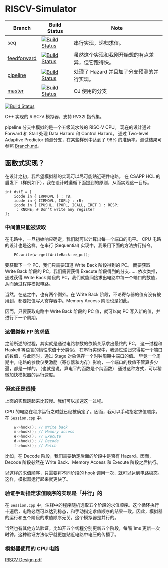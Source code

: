 # RISCV-Simulator


| Branch        |  Build Status | Note |
| ------------- | ------------- | ------------- |
| [seq](https://github.com/skyzh/RISCV-Simulator/tree/seq)  | [![Build Status](https://travis-ci.com/skyzh/RISCV-Simulator.svg?branch=seq)](https://travis-ci.com/skyzh/RISCV-Simulator)  | 串行实现，递归求值。 |
| [feedforward](https://github.com/skyzh/RISCV-Simulator/tree/feedforward)  | [![Build Status](https://travis-ci.com/skyzh/RISCV-Simulator.svg?branch=feedforward)](https://travis-ci.com/skyzh/RISCV-Simulator)  | 虽然这个实现和我刚开始想的有点差异，但它跑得快。 |
| [pipeline](https://github.com/skyzh/RISCV-Simulator/tree/pipeline)  | [![Build Status](https://travis-ci.com/skyzh/RISCV-Simulator.svg?branch=pipeline)](https://travis-ci.com/skyzh/RISCV-Simulator)  | 处理了 Hazard 并且加了分支预测的并行实现。 |
| [master](https://github.com/skyzh/RISCV-Simulator/tree/master)  | [![Build Status](https://travis-ci.com/skyzh/RISCV-Simulator.svg?branch=master)](https://travis-ci.com/skyzh/RISCV-Simulator)  | OJ 使用的分支 |

[![Build Status](https://travis-ci.com/skyzh/RISCV-Simulator.svg?branch=pipeline)](https://travis-ci.com/skyzh/RISCV-Simulator)

C++ 实现的 RISC-V 模拟器，支持 RV32I 指令集。

pipeline 分支中模拟的是一个五级流水线的 RISC-V CPU。
现在的设计通过 Forward 和 Stall 处理 Data Hazard 和 Control Hazard。
通过 Two-level Adaptive Predictor 预测分支，在某些样例中达到了 98% 的准确率。测试结果可参照 [Branch.md](https://github.com/skyzh/RISCV-Simulator/blob/pipeline/Branch.md)。

## 函数式实现？

在设计之初，我希望模拟器的实现可以尽可能贴近硬件电路。
在 CSAPP HCL 的启发下（样例如下），我在设计时遵循下面提到的原则，从而实现这一目标。


```
int dstE = [ 
    icode in { IRRMOVL } : rB; 
    icode in { IIRMOVL, IOPL} : rB; 
    icode in { IPUSHL, IPOPL, ICALL, IRET } : RESP; 
     : RNONE; # Don’t write any register 
];
```

### 中间值只能被读取

在电路中，一旦初始响应确定，我们就可以计算出每一个端口的电平。
CPU 电路的设计也是这样。在串行 (Sequential) 实现中，我采用下面的方法执行指令。

```cpp
    PC.write(w->get(WriteBack::w_pc));
```

要获取下一个 PC，我们只需要知道 Write Back 阶段得到的 PC。
而要获取 Write Back 阶段的 PC，我们需要获得 Execute 阶段得到的分支……
依次类推，通过获得 Write Back 阶段的 PC，我们就能间接求出电路中每一个端口的数值，从而通过程序模拟电路。

当然，在这之中，也有两个例外。在 Write Back 阶段，不论寄存器的值有没有被用到，都要把值写入寄存器中。Memory Access 阶段也是如此。

因而，只要获取电路中 Write Back 阶段的 PC 值，就可以向 PC 写入新的值，并进行下一个周期。

### 这很类似 FP 的求值

之前所述的过程，其实就是通过电路参数的依赖关系求出最终的 PC。
这一过程和 Haskell 等语言的惰性求值十分类似。
在串行实现中，我通过递归求得每一个端口的数值，与此同时，通过 Stage 对象保存一个时钟周期中端口的值。
毕竟一个周期中，电路的参数仅受激励（寄存器和内存）影响，一个端口的数值不管算多少遍，都是一样的。（也就是说，算电平的函数是个纯函数）
通过这种方式，可以稍微加快模拟器的运行速度。

### 但这还是很慢

上面的实现跑起来比较慢。我们可以加速这一过程。

CPU 的电路在程序运行之时就已经被确定了。因而，我可以手动指定求值顺序。在 `Session.cpp` 中，

```cpp
    w->hook(); // Write back
    m->hook(); // Memory access
    e->hook(); // Execute
    d->hook(); // Decode
    f->hook(); // Fetch
```

比如，在 Decode 阶段，我们需要确定后面的阶段中是否有 Hazard。因而，Decode 阶段必然在 Write Back、Memory Access 和 Execute 阶段之后执行。

以这样的求值顺序，只需要将不同阶段的 hook 调用一次，就可以达到电路稳态。这样，模拟器运行起来就更快了。

### 验证手动指定求值顺序的实现是「并行」的

在 `Session.cpp` 中，注释中的程序随机选取五个阶段的求值顺序。这个循环执行十遍后，电路必然可以达到稳态，和手动指定求值顺序的结果一致。因此，模拟器的运行和五个阶段的求值顺序无关。这个模拟器是并行的。

当然也有其他方法验证。比如开五个线程分别更新五个阶段，每隔 1ms 更新一次时钟。这种验证方法似乎就更加贴近电路中电压的传播了。

### 模拟器使用的 CPU 电路

[RISCV Design.pdf](https://github.com/skyzh/RISCV-Simulator/files/3362948/RISCV.Design.pdf)
